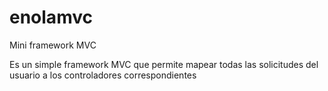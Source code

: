 # enolamvc
Mini framework MVC

Es un simple framework MVC que permite mapear todas las solicitudes del usuario a los controladores correspondientes

